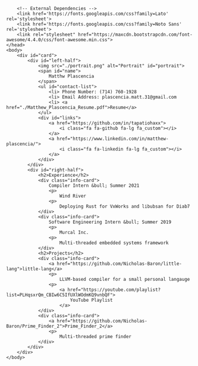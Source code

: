 <!DOCTYPE html>
<html>
    <head>
        <meta charset="utf-8">
        <title>Nicholas Baron</title>
        <link rel="stylesheet" href="resume.css">

        <!-- External Dependencies -->
        <link href='https://fonts.googleapis.com/css?family=Lato' rel='stylesheet'>
        <link href='https://fonts.googleapis.com/css?family=Noto Sans' rel='stylesheet'>
        <link rel="stylesheet" href="https://maxcdn.bootstrapcdn.com/font-awesome/4.4.0/css/font-awesome.min.css">
    </head>
    <body>
        <div id="card">
            <div id="left-half">
                <img src="./portrait.png" alt="Portrait" id="portrait">
                <span id="name">
                    Matthw Plascencia
                </span>
                <ul id="contact-list">
                    <li> Phone Number: (714) 760-1928
                    <li> Email Address: plascencia.matt.31@gmail.com
                    <li> <a href="./Matthew_Plascencia_Resume.pdf">Resume</a>
                </ul>
                <div id="links">
                    <a href="https://github.com/in/tapatiohaxx">
                        <i class="fa fa-github fa-lg fa_custom"></i>
                    </a>
                    <a href="https://www.linkedin.com/in/matthew-plascencia/">
                        <i class="fa fa-linkedin fa-lg fa_custom"></i>
                    </a>
                </div>
            </div>
            <div id="right-half">
                <h2>Experience</h2>
                <div class="info-card">
                    Compiler Intern &bull; Summer 2021
                    <p>
                        Wind River
                    <p>
                        Deploying Rust for VxWorks and libubsan for Diab7
                </div>
                <div class="info-card">
                    Software Engineering Intern &bull; Summer 2019
                    <p>
                        Murcal Inc.
                    <p>
                        Multi-threaded embedded systems framework
                </div>
                <h2>Projects</h2>
                <div class="info-card">
                    <a href="https://github.com/Nicholas-Baron/little-lang">little-lang</a>
                    <p>
                        LLVM-based compiler for a small personal langauge
                    <p>
                        <a href="https://youtube.com/playlist?list=PLHqsxrQm_CBIw6C5IfUXlWOdmKQ9vnbQF">
                            YouTube Playlist
                        </a>
                </div>
                <div class="info-card">
                    <a href="https://github.com/Nicholas-Baron/Prime_Finder_2">Prime_Finder_2</a>
                    <p>
                        Multi-threaded prime finder
                </div>
            </div>
        </div>
    </body>
</html>
